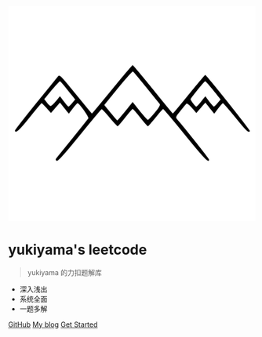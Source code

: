 
<!-- _coverpage.md -->

![logo](_media/favicon.svg)

# yukiyama's leetcode

> yukiyama 的力扣题解库

- 深入浅出
- 系统全面
- 一题多解

<!-- > 一个神奇的文档网站生成器。

- 简单、轻便 (压缩后 ~21kB)
- 无需生成 html 文件
- 众多主题 -->

[GitHub](https://github.com/iyukiyama/docsify-leetcode)
[My blog](https://iyukiyama.github.io/)
[Get Started](/1-50/)